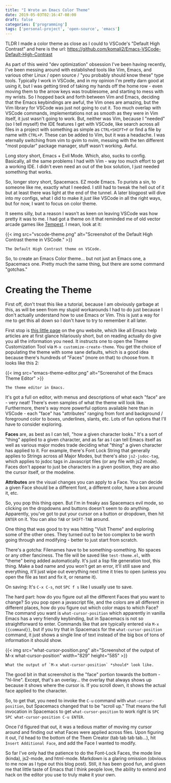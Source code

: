 ```yaml
---
title: "I Wrote an Emacs Color Theme"
date: 2019-05-03T02:16:47-08:00
draft: false
categories: ['programming']
tags: ['personal-project', 'open-source', 'emacs']
---
```


TLDR I made a color theme as close as I could to VSCode's "Default High Contrast" and here is the url: https://github.com/komali2/Emacs-VSCode-Default-High-Contrast

As part of this weird "dev optimization" obsession I've been having recently, I've been messing around with established tools like Vim, Emacs, and
various other Linux / open source / "you probably should know these" type tools. Typically I work in VSCode, and in my opinion I'm pretty darn good
at using it, but I was getting tired of taking my hands off the home row - even moving them to the arrow keys was troublesome, and starting to mess
with my wrists. So I hopped back and forth between Vim and Emacs, deciding that the Emacs keybindings are awful, the Vim ones are amazing, but the Vim
library for VSCode was just not going to cut it. Too much overlap with VSCode commands, implementations not as smooth as they were in Vim itself, it
just wasn't going to work. But, neither was Vim, because I "needed" (so I tell myself) the IDE features I get with VSCode, like search across all files
in a project with something as simple as `CTRL+SHIFT+F` or find a file by name with `CTRL+P`. These can be added to Vim, but it was a headache. I was
eternally switching from vim to gvim to nvim, messing with the ten different "most popular" package manager, stuff wasn't working. Awful.

Long story short, Emacs + Evil Mode. Which, also, sucks to config. Basically, all the same problems I had with Vim - way too much effort to get a working
IDE. I didn't even need an out of the box solution, I just needed something that works.

So, longer story short, Spacemacs. EZ mode Emacs. To purists a sin, to someone like me, exactly what I needed. I still had to tweak the hell out of it but
at least there was light at the end of the tunnel. A later blogpost will dive into my configs, what I did to make it *just* like VSCode in all the right
ways, but for now, I want to focus on color theme.

It seems silly, but a reason I wasn't as keen on leaving VSCode was how pretty it was to me. I had got a theme on it that reminded me of old vector
arcade games like [Tempest](https://en.wikipedia.org/wiki/Tempest_(video_game)). I mean, look at it:

{{< img src="vscode-theme.png" alt="Screenshot of the Default High Contrast theme in VSCode." >}}

    The Default High Contrast theme on VSCode.

So, to create an Emacs Color theme... but not just an Emacs one, a Spacemacs one. Pretty much the same thing, but there
are some command "gotchas."

# Creating the Theme
First off, don't treat this like a tutorial, because I am obviously garbage at this, as will be seen from my stupid
workarounds I had to do just because I don't actually understand how to use Emacs or Vim. This is just a way for me
to get this all down so I don't have to try to remember it all later.

First stop is [this little page](https://www.gnu.org/software/emacs/manual/html_node/emacs/Creating-Custom-Themes.html)
on the gnu website, which like all Emacs help articles are at first glance hilariously short, but on reading actually do
give you all the information you need. It instructs one to open the Theme Customization Tool via
`M-x customize-create-theme`. You get the choice of populating the theme with some sane defaults, which is a good idea
because there's hundreds of "Faces" (more on that) to choose from. It looks like this 2:

{{< img src="emacs-theme-editor.png" alt="Screenshot of the Emacs Theme Editor" >}}

    The theme editor in Emacs.

It's got a full on editor, with menus and descriptions of what each  "face" are - very neat! There's
even samples of what the theme will look like. Furthermore, there's way more powerful options available
here than in VSCode - each "face" has "attributes" ranging from font and background / foreground color to boxes,
underlines, slants,  etc. Lots of fun options that I'll have to consider exploring.

**Faces** are, as best as I can tell, "how a given character looks." It's a sort of "thing" applied to a given character,
and as far as I can tell Emacs itself as well as various major modes trade deciding what "thing" a given character has
applied to it. For example, there's Font Lock String that generally applies to Strings across all Major Modes, but there's
also `js2-jsdoc-tag`, which applies to jsdoc tags in Javascript files (or any file with js2 mode). Faces don't appear
to just be characters in a given position, they are also the cursor itself, or the modeline.

**Attributes** are the visual changes you can apply to a Face. You can decide a given Face should be a different font,
a different color, have a box around it, etc.

So, you pop this thing open. But I'm in freaky ass Spacemacs evil mode, so clicking on the dropdowns and buttons
doesn't seem to do anything. Apparently, you've got to put your cursor on a button or dropdown, then hit `ENTER` on it.
You can also `TAB` or `SHIFT-TAB` around.

One thing that was good to try was hitting "Visit Theme" and exploring some of the other ones. They turned out to be too
complex to be worth going through and modifying - better to just start from scratch.

There's a gotcha: Filenames have to be something-something. No spaces or any other fanciness. The file will be saved like
`test-theme.el`, with "theme" being added automatically. It's just a lisp file generation tool, this thing. Make a bad
name and you won't get an error, it'll still save and everything, it'll just wipe out everything next time it tries to open
(unless you open the file as text and fix it, or rename it).

On saving: It's `C-x C-s`, not `SPC f s` like I usually use to save.

The hard part: how do you figure out all the different Faces that you want to change? So you pop open a javascript file,
and the colors are all different in different places, how do you figure out which color maps to which Face? The command you
want is `what-cursor-position` which apparently in vanilla Emacs has a very friendly keybinding, but in Spacemacs is not so
straightforward to enter. Commands like that are typically entered via `M-x {{command}}`, but if you try that in Spacemacs
for the `what-cursor-position` command, it just shows a single line of text instead of the big box of tons of information it
should show.

{{< img
    src="what-cursor-position.png"
    alt="Screenshot of the output of M-x what-cursor-position"
    width="829"
    height="585" >}}

    What the output of `M-x what-cursor-position` *should* look like.

The good bit in that screenshot is the "face" portion towards the bottom - "hl-line". Except, that's an overlay... the overlay
that always shows up because it shows where the cursor is. If you scroll down, it shows the actual face applied to the character.

So, to get that, you need to invoke the `C-u` command with `what-cursor-position`, but Spacemacs changed that to be "scroll up."
That means the full invocation in Spacemacs to get `what-cursor-position` to work right is `SPC SPC what-cursor-position C-u ENTER`.

Once I'd figured that out, it was a tedious matter of moving my cursor around and finding out what Faces were applied across files.
Upon figuring it out, I'd head to the bottom of the Them Creator (tab tab tab tab...), hit `Insert Additional Face`, and add the
Face I wanted to modify.

So far I've only had the patience to do the Font-Lock Faces, the mode line (kinda), js2-mode, and html-mode. Markdown is a glaring omission (obvious to me
now as I type out this blog post). Still, it has been good fun, and given me that little taste of Emacs that I think people love,
the ability to extend and hack on the editor you use to truly make it your own.
